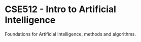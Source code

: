 # CSE512 - Intro to Artificial Intelligence
 Foundations for Artificial Intelligence, methods and algorithms.
